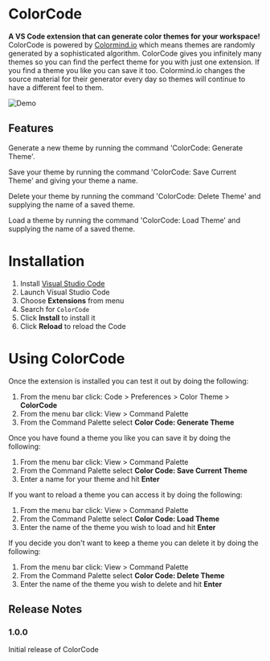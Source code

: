 # ColorCode

**A VS Code extension that can generate color themes for your workspace!** ColorCode is powered by [Colormind.io](http://colormind.io/) which means themes are randomly generated by a sophisticated algorithm. ColorCode gives you infinitely many themes so you can find the perfect theme for you with just one extension. If you find a theme you like you can save it too. Colormind.io changes the source material for their generator every day so themes will continue to have a different feel to them.

![Demo](https://github.com/gabrielbarker/ColorCode/blob/master/images/demo.gif)

## Features

Generate a new theme by running the command 'ColorCode: Generate Theme'.

Save your theme by running the command 'ColorCode: Save Current Theme' and giving your theme a name.

Delete your theme by running the command 'ColorCode: Delete Theme' and supplying the name of a saved theme.

Load a theme by running the command 'ColorCode: Load Theme' and supplying the name of a saved theme.

# Installation

1.  Install [Visual Studio Code](https://code.visualstudio.com/)
2.  Launch Visual Studio Code
3.  Choose **Extensions** from menu
4.  Search for `ColorCode`
5.  Click **Install** to install it
6.  Click **Reload** to reload the Code

# Using ColorCode

Once the extension is installed you can test it out by doing the following:

1.  From the menu bar click: Code > Preferences > Color Theme > **ColorCode**
2.  From the menu bar click: View > Command Palette
3.  From the Command Palette select **Color Code: Generate Theme**

Once you have found a theme you like you can save it by doing the following:

1.  From the menu bar click: View > Command Palette
2.  From the Command Palette select **Color Code: Save Current Theme**
3.  Enter a name for your theme and hit **Enter**

If you want to reload a theme you can access it by doing the following:

1.  From the menu bar click: View > Command Palette
2.  From the Command Palette select **Color Code: Load Theme**
3.  Enter the name of the theme you wish to load and hit **Enter**

If you decide you don't want to keep a theme you can delete it by doing the following:

1.  From the menu bar click: View > Command Palette
2.  From the Command Palette select **Color Code: Delete Theme**
3.  Enter the name of the theme you wish to delete and hit **Enter**

## Release Notes

### 1.0.0

Initial release of ColorCode
